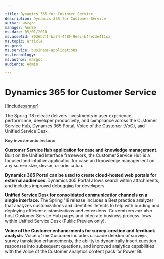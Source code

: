 ```yaml
---

title: Dynamics 365 for Customer Service
description: Dynamics 365 for Customer Service
author: MargoC
manager: AnnBe
ms.date: 05/01/2018
ms.assetid: 8036b7ff-ba74-4480-9eec-b44e23e411ca
ms.topic: article
ms.prod: 
ms.service: business-applications
ms.technology: 
ms.author: margoc
audience: Admin

---
```

#  Dynamics 365 for Customer Service




[!include[banner](../../../includes/banner.md)]

The Spring ’18 release delivers investments in user experience, performance,
developer productivity, and compliance across the Customer Service Hub,
Dynamics 365 Portal, Voice of the Customer (VoC), and Unified Service Desk.

Key investments include:

**Customer Service Hub application for case and knowledge management.** Built on
the Unified Interface framework, the Customer Service Hub is a focused and
intuitive application for case and knowledge management on any screen size,
device, or orientation.



**Dynamics 365 Portal can be used to create cloud-hosted web portals for
external audiences.** Dynamics 365 Portal allows search within attachments, and
includes improved debugging for developers.

**Unified Service Desk for consolidated communication channels on a single
interface.** The Spring ’18 release includes a Best practice analyzer that
analyzes customizations and identifies defects to help with building and
deploying efficient customizations and extensions. Customizers can also host
Customer Service Hub pages and integrate business process flows within Unified
Service Desk (Public Preview only).

**Voice of the Customer enhancements for survey-creation and feedback
analysis.** Voice of the Customer includes cascade deletion of surveys, survey
translation enhancements, the ability to dynamically insert question responses
into subsequent questions, and improved analytics capabilities with the Voice of
the Customer Analytics content pack for Power BI.
